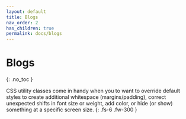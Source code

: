 ```yaml
---
layout: default
title: Blogs
nav_order: 2
has_children: true
permalink: docs/blogs
---
```


# Blogs
{: .no_toc }

CSS utility classes come in handy when you to want to override default styles to create additional whitespace (margins/padding), correct unexpected shifts in font size or weight, add color, or hide (or show) something at a specific screen size.
{: .fs-6 .fw-300 }
